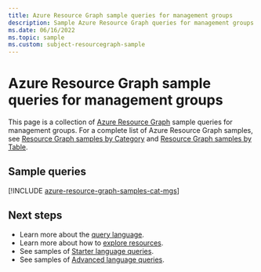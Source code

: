```yaml
---
title: Azure Resource Graph sample queries for management groups
description: Sample Azure Resource Graph queries for management groups showing use of resource types and tables to access management group details.
ms.date: 06/16/2022
ms.topic: sample
ms.custom: subject-resourcegraph-sample
---
```

# Azure Resource Graph sample queries for management groups

This page is a collection of [Azure Resource Graph](../resource-graph/overview.md) sample queries
for management groups. For a complete list of Azure Resource Graph samples, see
[Resource Graph samples by Category](../resource-graph/samples/samples-by-category.md) and
[Resource Graph samples by Table](../resource-graph/samples/samples-by-table.md).

## Sample queries

[!INCLUDE [azure-resource-graph-samples-cat-mgs](../../../includes/resource-graph/samples/bycat/management-groups.md)]

## Next steps

- Learn more about the [query language](../resource-graph/concepts/query-language.md).
- Learn more about how to [explore resources](../resource-graph/concepts/explore-resources.md).
- See samples of [Starter language queries](../resource-graph/samples/starter.md).
- See samples of [Advanced language queries](../resource-graph/samples/advanced.md).
